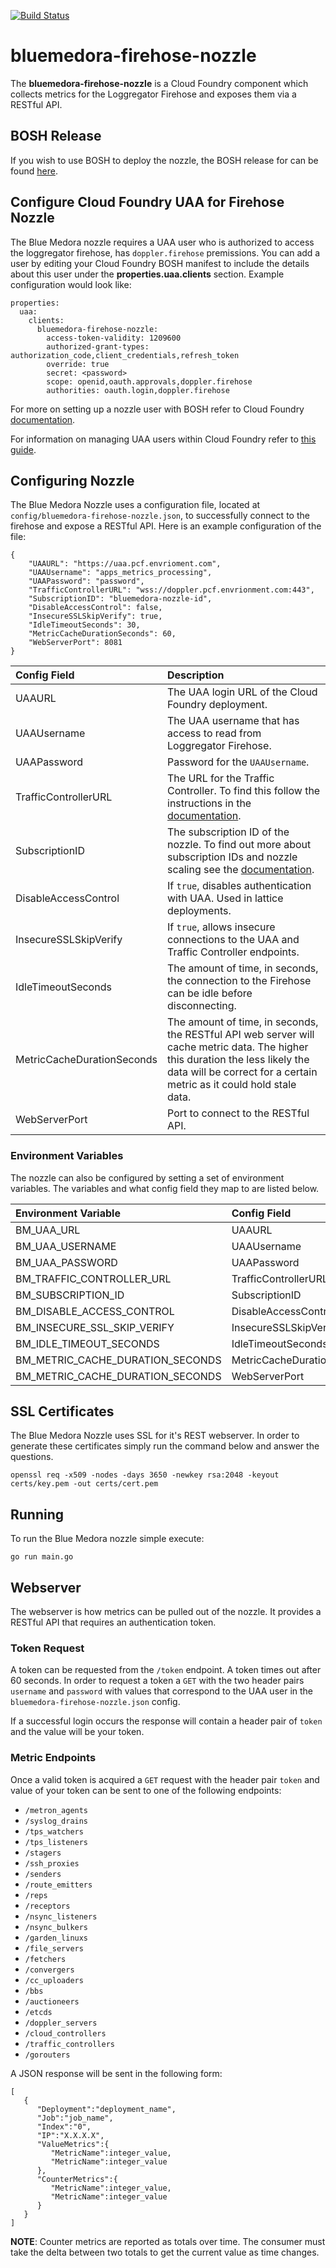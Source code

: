 [![Build Status](https://travis-ci.org/BlueMedora/bluemedora-firehose-nozzle.svg?branch=master)](https://travis-ci.org/BlueMedora/bluemedora-firehose-nozzle) 
# bluemedora-firehose-nozzle

The **bluemedora-firehose-nozzle** is a Cloud Foundry component which collects metrics for the Loggregator Firehose and exposes them via a RESTful API.

## BOSH Release

If you wish to use BOSH to deploy the nozzle, the BOSH release for can be found [here](https://github.com/BlueMedora/bluemedora-firehose-nozzle-release).

## Configure Cloud Foundry UAA for Firehose Nozzle

The Blue Medora nozzle requires a UAA user who is authorized to access the loggregator firehose, has `doppler.firehose` premissions. You can add a user by editing your Cloud Foundry BOSH manifest to include the details about this user under the **properties.uaa.clients** section. Example configuration would look like:

```
properties:
  uaa:
    clients:
      bluemedora-firehose-nozzle:
        access-token-validity: 1209600
        authorized-grant-types: authorization_code,client_credentials,refresh_token
        override: true
        secret: <password>
        scope: openid,oauth.approvals,doppler.firehose
        authorities: oauth.login,doppler.firehose
```

For more on setting up a nozzle user with BOSH refer to Cloud Foundry [documentation](https://docs.cloudfoundry.org/loggregator/nozzle-tutorial.html).

For information on managing UAA users within Cloud Foundry refer to [this guide](https://docs.cloudfoundry.org/adminguide/uaa-user-management.html).

## Configuring Nozzle

The Blue Medora Nozzle uses a configuration file, located at `config/bluemedora-firehose-nozzle.json`, to successfully connect to the firehose and expose a RESTful API. Here is an example configuration of the file:

```
{
    "UAAURL": "https://uaa.pcf.envrioment.com",
    "UAAUsername": "apps_metrics_processing",
    "UAAPassword": "password",
    "TrafficControllerURL": "wss://doppler.pcf.envrionment.com:443",
    "SubscriptionID": "bluemedora-nozzle-id",
    "DisableAccessControl": false,
    "InsecureSSLSkipVerify": true,
    "IdleTimeoutSeconds": 30,
    "MetricCacheDurationSeconds": 60,
    "WebServerPort": 8081
}
```

|Config Field | Description |
|:-----------|:-----------|
| UAAURL | The UAA login URL of the Cloud Foundry deployment. |
| UAAUsername | The UAA username that has access to read from Loggregator Firehose. |
| UAAPassword | Password for the `UAAUsername`. |
| TrafficControllerURL | The URL for the Traffic Controller. To find this follow the instructions in the [documentation](https://docs.cloudfoundry.org/loggregator/architecture.html#firehose). |
| SubscriptionID | The subscription ID of the nozzle. To find out more about subscription IDs and nozzle scaling see the [documentation](https://docs.cloudfoundry.org/loggregator/log-ops-guide.html#scaling-nozzles).|
| DisableAccessControl | If `true`, disables authentication with UAA. Used in lattice deployments. |
| InsecureSSLSkipVerify | If `true`, allows insecure connections to the UAA and Traffic Controller endpoints. |
| IdleTimeoutSeconds |  The amount of time, in seconds, the connection to the Firehose can be idle before disconnecting. |
| MetricCacheDurationSeconds | The amount of time, in seconds, the RESTful API web server will cache metric data. The higher this duration the less likely the data will be correct for a certain metric as it could hold stale data. |
| WebServerPort | Port to connect to the RESTful API. |

### Environment Variables

The nozzle can also be configured by setting a set of environment variables. The variables and what config field they map to are listed below.

|Environment Variable | Config Field |
|:-----------|:-----------|
| BM_UAA_URL | UAAURL |
| BM_UAA_USERNAME | UAAUsername |
| BM_UAA_PASSWORD | UAAPassword |
| BM_TRAFFIC_CONTROLLER_URL | TrafficControllerURL |
| BM_SUBSCRIPTION_ID | SubscriptionID |
| BM_DISABLE_ACCESS_CONTROL | DisableAccessControl |
| BM_INSECURE_SSL_SKIP_VERIFY | InsecureSSLSkipVerify |
| BM_IDLE_TIMEOUT_SECONDS | IdleTimeoutSeconds |
| BM_METRIC_CACHE_DURATION_SECONDS | MetricCacheDurationSeconds |
| BM_METRIC_CACHE_DURATION_SECONDS | WebServerPort |


## SSL Certificates

The Blue Medora Nozzle uses SSL for it's REST webserver. In order to generate these certificates simply run the command below and answer the questions.

```
openssl req -x509 -nodes -days 3650 -newkey rsa:2048 -keyout certs/key.pem -out certs/cert.pem
```

## Running

To run the Blue Medora nozzle simple execute:

```
go run main.go
```
## Webserver

The webserver is how metrics can be pulled out of the nozzle. It provides a RESTful API that requires an authentication token. 

### Token Request 

A token can be requested from the `/token` endpoint. A token times out after 60 seconds. In order to request a token a `GET` with the two header pairs
`username` and `password` with values that correspond to the UAA user in the `bluemedora-firehose-nozzle.json` config.

If a successful login occurs the response will contain a header pair of `token` and the value will be your token.

### Metric Endpoints

Once a valid token is acquired a `GET` request with the header pair `token` and value of your token can be sent to one of the following endpoints:

* `/metron_agents`
* `/syslog_drains`
* `/tps_watchers`
* `/tps_listeners`
* `/stagers`
* `/ssh_proxies`
* `/senders`
* `/route_emitters`
* `/reps`
* `/receptors`
* `/nsync_listeners`
* `/nsync_bulkers`
* `/garden_linuxs`
* `/file_servers`
* `/fetchers`
* `/convergers`
* `/cc_uploaders`
* `/bbs`
* `/auctioneers`
* `/etcds`
* `/doppler_servers`
* `/cloud_controllers`
* `/traffic_controllers`
* `/gorouters`

A JSON response will be sent in the following form:

```
[
   {
      "Deployment":"deployment_name",
      "Job":"job_name",
      "Index":"0",
      "IP":"X.X.X.X",
      "ValueMetrics":{
         "MetricName":integer_value,
         "MetricName":integer_value
      },
      "CounterMetrics":{
         "MetricName":integer_value,
         "MetricName":integer_value
      }
   }
]
```

**NOTE**: Counter metrics are reported as totals over time. The consumer must take the delta between two totals to get the current value as time changes.